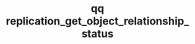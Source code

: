 ---
category: replication
command: replication_get_object_relationship_status
optional_options:
- alternate: []
  help: Unique identifier of the object replication relationship
  name: --id
  required: true
permalink: /qq-cli-command-guide/replication/replication_get_object_relationship_status.html
positional_options: []
sidebar: qq_cli_command_reference_sidebar
summary: This section explains how to use the <code>qq replication_get_object_relationship_status</code>
  command.
synopsis: Get current status of the specified object replication relationship.
title: qq replication_get_object_relationship_status
usage: qq replication_get_object_relationship_status [-h] --id ID
zendesk_source: qq CLI Command Guide

---